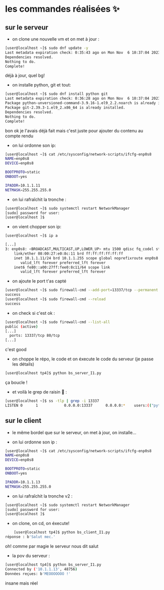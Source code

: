# les commandes réalisées ✨

## sur le serveur

- on clone une nouvelle vm et on met à jour :
```bash
[user@localhost ~]$ sudo dnf update -y
Last metadata expiration check: 0:35:43 ago on Mon Nov  6 10:37:04 2023.
Dependencies resolved.
Nothing to do.
Complete!
```
déjà à jour, quel bg!

- on installe python, git et tout:
```bash
[user@localhost ~]$ sudo dnf install python git
Last metadata expiration check: 0:36:28 ago on Mon Nov  6 10:37:04 2023.
Package python-unversioned-command-3.9.16-1.el9_2.2.noarch is already installed.
Package git-2.39.3-1.el9_2.x86_64 is already installed.
Dependencies resolved.
Nothing to do.
Complete!
```
bon ok je l'avais déjà fait mais c'est juste pour ajouter du contenu au compte rendu

- on lui ordonne son ip:

```bash
[user@localhost ~]$ cat /etc/sysconfig/network-scripts/ifcfg-enp0s8
NAME=enp0s8
DEVICE=enp0s8

BOOTPROTO=static
ONBOOT=yes

IPADDR=10.1.1.11
NETMASK=255.255.255.0
```

- on lui rafraîchit la tronche :
```bash
[user@localhost ~]$ sudo systemctl restart NetworkManager
[sudo] password for user:
[user@localhost ]$
```

- on vient chopper son ip:
```bash
[user@localhost ~]$ ip a

[...]
3: enp0s8: <BROADCAST,MULTICAST,UP,LOWER_UP> mtu 1500 qdisc fq_codel state UP group default qlen 1000
    link/ether 08:00:27:e0:8c:11 brd ff:ff:ff:ff:ff:ff
    inet 10.1.1.11/24 brd 10.1.1.255 scope global noprefixroute enp0s8
       valid_lft forever preferred_lft forever
    inet6 fe80::a00:27ff:fee0:8c11/64 scope link
       valid_lft forever preferred_lft forever
```

- on ajoute le port t'as capté
```bash
[user@localhost ~]$ sudo firewall-cmd --add-port=13337/tcp --permanent
success
[user@localhost ~]$ sudo firewall-cmd --reload
success
```

- on check si c'est ok :
```bash
[user@localhost ~]$ sudo firewall-cmd --list-all
public (active)
[...]
  ports: 13337/tcp 80/tcp
[...]
```
c'est good

- on choppe le répo, le code et on éxecute le code du serveur (je passe les détails)
```bash
[user@localhost tp4]$ python bs_server_I1.py

```
ça boucle !

- et voilà le grep de raisin 🍇 :
```bash
[user@localhost ~]$ ss -tlp | grep -i 13337
LISTEN 0      1            0.0.0.0:13337      0.0.0.0:*    users:(("python",pid=1509,fd=3))
```

## sur le client

- le même bordel que sur le serveur, on met à jour, on installe...

- on lui ordonne son ip :

```bash
[user@localhost ~]$ cat /etc/sysconfig/network-scripts/ifcfg-enp0s8
NAME=enp0s8
DEVICE=enp0s8

BOOTPROTO=static
ONBOOT=yes

IPADDR=10.1.1.13
NETMASK=255.255.255.0
```

- on lui rafraîchit la tronche v2 :
```bash
[user@localhost ~]$ sudo systemctl restart NetworkManager
[sudo] password for user:
[user@localhost ]$
```

- on clone, on cd, on éxecute!
```bash
    [user@localhost tp4]$ python bs_client_I1.py
réponse : b'Salut mec.'
```

oh! comme par magie le serveur nous dit salut

- la pov du serveur :
```bash
[user@localhost tp4]$ python bs_server_I1.py
Connected by ('10.1.1.13', 48756)
Données reçues: b'MEOOOOOOO !'
```

insane mais réel